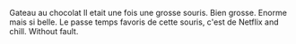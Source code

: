 Gateau au chocolat 
Il etait une fois une grosse souris. Bien grosse. Enorme mais si belle.
Le passe temps favoris de cette souris, c'est de Netflix and chill.
Without fault. 
